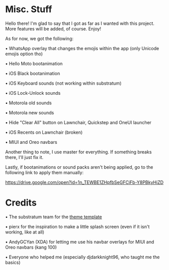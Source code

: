 # Misc. Stuff
Hello there! I'm glad to say that I got as far as I wanted with this project. More features will be added, of course. Enjoy!

As for now, we got the following:

• WhatsApp overlay that changes the emojis within the app (only Unicode emojis option tho)

• Hello Moto bootanimation

• iOS Black bootanimation

• iOS Keyboard sounds (not working within substratum)

• iOS Lock-Unlock sounds

• Motorola old sounds

• Motorola new sounds

• Hide "Clear All" button on Lawnchair, Quickstep and OneUI launcher

• iOS Recents on Lawnchair (broken)

• MIUI and Oreo navbars

Another thing to note, I use master for everything. If something breaks there, I'll just fix it.

Lastly, if bootanimations or sound packs aren't being applied, go to the following link to apply them manually:

https://drive.google.com/open?id=1n_TEWBE1ZHpfbSeGFCiFb-Y8PBkyHiZD

# Credits
• The substratum team for the [theme template](https://github.com/substratum/template)

• pierx for the inspiration to make a little splash screen (even if it isn't working, like at all)

• AndyGCYan (XDA) for letting me use his navbar overlays for MIUI and Oreo navbars (kang 100)

• Everyone who helped me (especially djdarkknight96, who taught me the basics)
